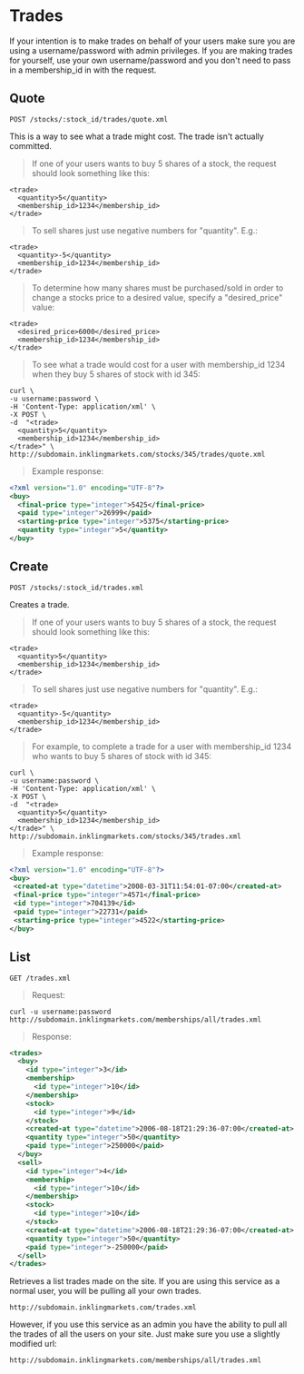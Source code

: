 # Trades

If your intention is to make trades on behalf of your users make sure you are using a username/password with admin privileges. If you are making trades for yourself, use your own username/password and you don't need to pass in a membership_id in with the request.

## Quote

`POST /stocks/:stock_id/trades/quote.xml`

This is a way to see what a trade might cost. The trade isn't actually committed.

> If one of your users wants to buy 5 shares of a stock, the request should look something like this:

```
<trade>
  <quantity>5</quantity>
  <membership_id>1234</membership_id>
</trade>
```

> To sell shares just use negative numbers for "quantity". E.g.:

```
<trade>
  <quantity>-5</quantity>
  <membership_id>1234</membership_id>
</trade>
```

> To determine how many shares must be purchased/sold in order to change a stocks price to a desired value, specify a "desired_price" value:

```
<trade>
  <desired_price>6000</desired_price>
  <membership_id>1234</membership_id>
</trade>
```

> To see what a trade would cost for a user with membership_id 1234 when they buy 5 shares of stock with id 345:

```shell
curl \
-u username:password \
-H 'Content-Type: application/xml' \
-X POST \
-d  "<trade>
  <quantity>5</quantity>
  <membership_id>1234</membership_id>
</trade>" \
http://subdomain.inklingmarkets.com/stocks/345/trades/quote.xml
```

> Example response:

```xml
<?xml version="1.0" encoding="UTF-8"?>
<buy>
  <final-price type="integer">5425</final-price>
  <paid type="integer">26999</paid>
  <starting-price type="integer">5375</starting-price>
  <quantity type="integer">5</quantity>
</buy>
```


## Create

`POST /stocks/:stock_id/trades.xml`



Creates a trade.

> If one of your users wants to buy 5 shares of a stock, the request should look something like this:

```
<trade>
  <quantity>5</quantity>
  <membership_id>1234</membership_id>
</trade>
```

> To sell shares just use negative numbers for "quantity". E.g.:

```
<trade>
  <quantity>-5</quantity>
  <membership_id>1234</membership_id>
</trade>
```

> For example, to complete a trade for a user with membership_id 1234 who wants to buy 5 shares of stock with id 345:

```shell
curl \
-u username:password \
-H 'Content-Type: application/xml' \
-X POST \
-d  "<trade>
  <quantity>5</quantity>
  <membership_id>1234</membership_id>
</trade>" \
http://subdomain.inklingmarkets.com/stocks/345/trades.xml
```

> Example response:

```xml
<?xml version="1.0" encoding="UTF-8"?>
<buy>
 <created-at type="datetime">2008-03-31T11:54:01-07:00</created-at>
 <final-price type="integer">4571</final-price>
 <id type="integer">704139</id>
 <paid type="integer">22731</paid>
 <starting-price type="integer">4522</starting-price>
</buy>
```


## List

`GET /trades.xml`

> Request:

```shell
curl -u username:password http://subdomain.inklingmarkets.com/memberships/all/trades.xml
```

> Response:

```xml
<trades> 
  <buy> 
    <id type="integer">3</id> 
    <membership> 
      <id type="integer">10</id> 
    </membership> 
    <stock> 
      <id type="integer">9</id> 
    </stock> 
    <created-at type="datetime">2006-08-18T21:29:36-07:00</created-at> 
    <quantity type="integer">50</quantity> 
    <paid type="integer">250000</paid> 
  </buy> 
  <sell> 
    <id type="integer">4</id> 
    <membership> 
      <id type="integer">10</id> 
    </membership> 
    <stock> 
      <id type="integer">10</id> 
    </stock> 
    <created-at type="datetime">2006-08-18T21:29:36-07:00</created-at> 
    <quantity type="integer">50</quantity> 
    <paid type="integer">-250000</paid> 
  </sell> 
</trades>
```

Retrieves a list trades made on the site. If you are using this service as a normal user, you will be pulling all your own trades.

`http://subdomain.inklingmarkets.com/trades.xml`

However, if you use this service as an admin you have the ability to pull all the trades of all the users on your site. Just make sure you use a slightly modified url:

`http://subdomain.inklingmarkets.com/memberships/all/trades.xml`


